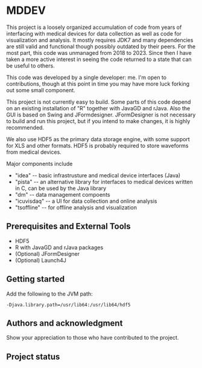 # MDDEV

This project is a loosely organized accumulation of code from years of interfacing with medical devices for
data collection as well as code for visualization and analysis.  It mostly requires JDK7 and many dependencies
are still valid and functional though possibly outdated by their peers.  For the most part, this code was
unmanaged from 2018 to 2023.  Since then I have taken a more active interest in seeing the code returned to
a state that can be useful to others.

This code was developed by a single developer: me.  I'm open to contributions, though at this point in time
you may have more luck forking out some small component.  

This project is not currently easy to build.  Some parts of this code depend on an existing installation of 
"R" together with JavaGD and rJava.  Also the GUI is based on Swing and JFormdesigner.  JFormDesigner is not
necessary to build and run this project, but if you intend to make changes, it is highly recommended.

We also use HDF5 as the primary data storage engine, with some support for XLS and other formats.  HDF5 is probably
required to store waveforms from medical devices.

Major components include 
* "idea" -- basic infrastrusture and medical device interfaces (Java)
* "pista" -- an alternative library for interfaces to medical devices written in C, can be used by the Java library
* "dm" -- data management compoents
* "icuvisdaq" -- a UI for data collection and online analysis
* "tsoffline" -- for offline analysis and visualization

## Prerequisites and External Tools

* HDF5
* R with JavaGD and rJava packages
* (Optional) JFormDesigner
* (Optional) Launch4J

## Getting started

Add the following to the JVM path: 
```
-Djava.library.path=/usr/lib64:/usr/lib64/hdf5
```

## Authors and acknowledgment
Show your appreciation to those who have contributed to the project.

## Project status


